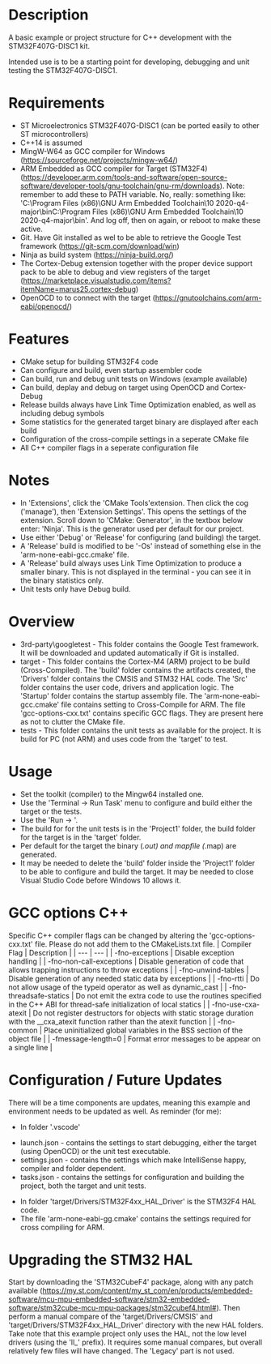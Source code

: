 # Description
A basic example or project structure for C++ development with the STM32F407G-DISC1 kit.

Intended use is to be a starting point for developing, debugging and unit testing the STM32F407G-DISC1.

# Requirements
* ST Microelectronics STM32F407G-DISC1 (can be ported easily to other ST microcontrollers)
* C++14 is assumed
* MingW-W64 as GCC compiler for Windows (https://sourceforge.net/projects/mingw-w64/)
* ARM Embedded as GCC compiler for Target (STM32F4) (https://developer.arm.com/tools-and-software/open-source-software/developer-tools/gnu-toolchain/gnu-rm/downloads). Note: remember to add these to PATH variable. No, really: something like: 'C:\Program Files (x86)\GNU Arm Embedded Toolchain\10 2020-q4-major\binC:\Program Files (x86)\GNU Arm Embedded Toolchain\10 2020-q4-major\bin'. And log off, then on again, or reboot to make these active.
* Git. Have Git installed as wel to be able to retrieve the Google Test framework (https://git-scm.com/download/win)
* Ninja as build system (https://ninja-build.org/)
* The Cortex-Debug extension together with the proper device support pack to be able to debug and view registers of the target (https://marketplace.visualstudio.com/items?itemName=marus25.cortex-debug)
* OpenOCD to to connect with the target (https://gnutoolchains.com/arm-eabi/openocd/)

# Features
* CMake setup for building STM32F4 code
* Can configure and build, even startup assembler code
* Can build, run and debug unit tests on Windows (example available)
* Can build, deplay and debug on target using OpenOCD and Cortex-Debug
* Release builds always have Link Time Optimization enabled, as well as including debug symbols
* Some statistics for the generated target binary are displayed after each build
* Configuration of the cross-compile settings in a seperate CMake file
* All C++ compiler flags in a seperate configuration file

# Notes
* In 'Extensions', click the 'CMake Tools'extension. Then click the cog ('manage'), then 'Extension Settings'. This opens the settings of the extension. Scroll down to 'CMake: Generator', in the textbox below enter: 'Ninja'. This is the generator used per default for our project.
* Use either 'Debug' or 'Release' for configuring (and building) the target.
* A 'Release' build is modified to be '-Os' instead of something else in the 'arm-none-eabi-gcc.cmake' file.
* A 'Release' build always uses Link Time Optimization to produce a smaller binary. This is not displayed in the terminal - you can see it in the binary statistics only.
* Unit tests only have Debug build.

# Overview
* 3rd-party\googletest - This folder contains the Google Test framework. It will be downloaded and updated automatically if Git is installed.
* target - This folder contains the Cortex-M4 (ARM) project to be build (Cross-Compiled). The 'build' folder contains the artifacts created, the 'Drivers' folder contains the CMSIS and STM32 HAL code. The 'Src' folder contains the user code, drivers and application logic. The 'Startup' folder contains the startup assembly file. The 'arm-none-eabi-gcc.cmake' file contains setting to Cross-Compile for ARM. The file 'gcc-options-cxx.txt' contains specific GCC flags. They are present here as not to clutter the CMake file.
* tests - This folder contains the unit tests as available for the project. It is build for PC (not ARM) and uses code from the 'target' to test.

# Usage
* Set the toolkit (compiler) to the Mingw64 installed one.
* Use the 'Terminal -> Run Task' menu to configure and build either the target or the tests.
* Use the 'Run -> '.
* The build for for the unit tests is in the 'Project1' folder, the build folder for the target is in the 'target' folder.
* Per default for the target the binary (*.out) and mapfile (*.map) are generated.
* It may be needed to delete the 'build' folder inside the 'Project1' folder to be able to configure and build the target. It may be needed to close Visual Studio Code before Windows 10 allows it.

# GCC options C++
Specific C++ compiler flags can be changed by altering the 'gcc-options-cxx.txt' file. Please do not add them to the CMakeLists.txt file.
| Compiler Flag | Description |
| --- | --- |
| -fno-exceptions | Disable exception handling |
| -fno-non-call-exceptions | Disable generation of code that allows trapping instructions to throw exceptions |
| -fno-unwind-tables | Disable generation of any needed static data by exceptions |
| -fno-rtti | Do not allow usage of the typeid operator as well as dynamic_cast |
| -fno-threadsafe-statics | Do not emit the extra code to use the routines specified in the C++ ABI for thread-safe initialization of local statics |
| -fno-use-cxa-atexit | Do not register destructors for objects with static storage duration with the __cxa_atexit function rather than the atexit function |
| -fno-common | Place uninitialized global variables in the BSS section of the object file |
| -fmessage-length=0 | Format error messages to be appear on a single line |

# Configuration / Future Updates
There will be a time components are updates, meaning this example and environment needs to be updated as well. As reminder (for me):
* In folder '.vscode'
- launch.json - contains the settings to start debugging, either the target (using OpenOCD) or the unit test executable.
- settings.json - contains the settings which make IntelliSense happy, compiler and folder dependent.
- tasks.json - contains the settings for configuration and building the project, both the target and unit tests.
* In folder 'target/Drivers/STM32F4xx_HAL_Driver' is the STM32F4 HAL code.
* The file 'arm-none-eabi-gg.cmake' contains the settings required for cross compiling for ARM.

# Upgrading the STM32 HAL
Start by downloading the 'STM32CubeF4' package, along with any patch available (https://my.st.com/content/my_st_com/en/products/embedded-software/mcu-mpu-embedded-software/stm32-embedded-software/stm32cube-mcu-mpu-packages/stm32cubef4.html#). Then perform a manual compare of the 'target/Drivers/CMSIS' and 'target/Drivers/STM32F4xx_HAL_Driver' directory with the new HAL folders. Take note that this example project only uses the HAL, not the low level drivers (using the 'll_' prefix). It requires some manual compares, but overall relatively few files will have changed. The 'Legacy' part is not used.
